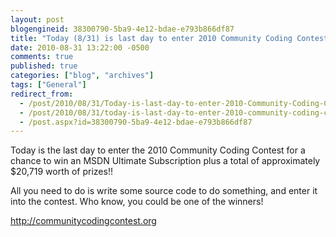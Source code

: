 ```yaml
---
layout: post
blogengineid: 38300790-5ba9-4e12-bdae-e793b866df87
title: "Today (8/31) is last day to enter 2010 Community Coding Contest for chance to win an MSDN Ultimate Subscription!"
date: 2010-08-31 13:22:00 -0500
comments: true
published: true
categories: ["blog", "archives"]
tags: ["General"]
redirect_from: 
  - /post/2010/08/31/Today-is-last-day-to-enter-2010-Community-Coding-Contest-for-Chance-to-win-MSDN-Ultimate-Subscription
  - /post/2010/08/31/today-is-last-day-to-enter-2010-community-coding-contest-for-chance-to-win-msdn-ultimate-subscription
  - /post.aspx?id=38300790-5ba9-4e12-bdae-e793b866df87
---
```

<!-- more -->
<p>Today is the last day to enter the 2010 Community Coding Contest for a chance to win an MSDN Ultimate Subscription plus a total of approximately $20,719 worth of prizes!!</p>
<p>All you need to do is write some source code to do something, and enter it into the contest. Who know, you could be one of the winners!</p>
<p><a href="http://communitycodingcontest.org">http://communitycodingcontest.org</a></p>
